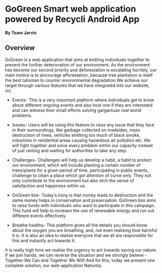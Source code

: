 # GoGreen Smart web application powered by Recycli Android App

**By Team Jarvis**

## Overview

GoGreen is a web application that aims at knitting individuals together to prevent the further deterioration of our environment. As the environment has become our second priority and deforestation is escalating horribly, our main motive is to encourage afforestation, because tree plantation is itself the best talisman to counter environmental degradation.We achieve our target through various features that we have integrated into our website, viz.

- Events- This is a very important platform where individuals get to know about different ongoing events and also host one if they are interested and can witness their small efforts solving gargantuan real world problems.

- Issues- Users will be using this feature to raise any issue that they face in their surroundings, like garbage collected on roadsides, mass destruction of trees, vehicles emitting too much of black smoke, industries in residential areas causing hazardous air pollution etc. We will fight together and solve every problem within our capacity instead of just ranting and waiting for authorities to take any step.

- Challenges- Challenges will help us develop a habit, a habit to protect our environment, which will include planting a certain number of trees/plants for a given period of time, participating in public events, challenge to clean a place which got attention of curse only. They not only contribute to the environment but also etch the sense of satisfaction and happiness within us.

- GoGreen box- Today’s irony is that money leads to destruction and the same money helps in conservation and preservation. GoGreen box aims to raise funds with individuals who want to participate in this campaign. This fund will help to increase the use of renewable energy and run out different events effectively.

- Breathe healthy- This platform gives all the details you should know about the oxygen you are breathing, and, not even realising how harmful it is. It is also an idea to realise everyone that we all are responsible for this and instantly act towards it.

It is really high time we realise the urgency to act towards saving our nature. If we join hands, we can reverse the situation and we strongly believe - Together We Can and Together We Will! And for this, today we present one complete solution, our web-application Naturely.
